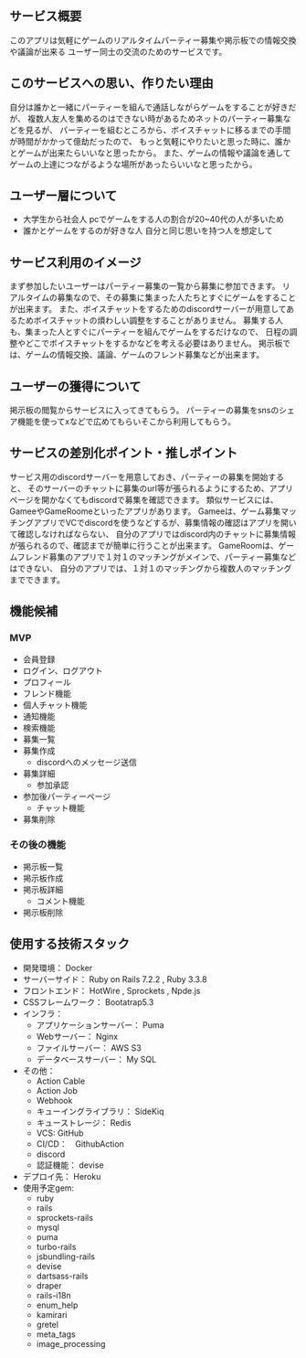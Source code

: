 ## サービス概要
このアプリは気軽にゲームのリアルタイムパーティー募集や掲示板での情報交換や議論が出来る
ユーザー同士の交流のためのサービスです。

## このサービスへの思い、作りたい理由
自分は誰かと一緒にパーティーを組んで通話しながらゲームをすることが好きだが、
複数人友人を集めるのはできない時があるためネットのパーティー募集などを見るが、
パーティーを組むところから、ボイスチャットに移るまでの手間が時間がかかって億劫だったので、
もっと気軽にやりたいと思った時に、誰かとゲームが出来たらいいなと思ったから。
また、ゲームの情報や議論を通してゲームの上達につながるような場所があったらいいなと思ったから。

## ユーザー層について
* 大学生から社会人
pcでゲームをする人の割合が20~40代の人が多いため
* 誰かとゲームをするのが好きな人
自分と同じ思いを持つ人を想定して


## サービス利用のイメージ
まず参加したいユーザーはパーティー募集の一覧から募集に参加できます。
リアルタイムの募集なので、その募集に集まった人たちとすぐにゲームをすることが出来ます。
また、ボイスチャットをするためのdiscordサーバーが用意してあるためボイスチャットの煩わしい調整をすることがありません。
募集する人も、集まった人とすぐにパーティーを組んでゲームをするだけなので、
日程の調整やどこでボイスチャットをするかなどを考える必要はありません。
掲示板では、ゲームの情報交換、議論、ゲームのフレンド募集などが出来ます。

## ユーザーの獲得について
掲示板の閲覧からサービスに入ってきてもらう。
パーティーの募集をsnsのシェア機能を使ってxなどで広めてもらいそこから利用してもらう。

## サービスの差別化ポイント・推しポイント
サービス用のdiscordサーバーを用意しておき、パーティーの募集を開始すると、
そのサーバーのチャットに募集のurl等が張られるようにするため、アプリページを開かなくてもdiscordで募集を確認できます。
類似サービスには、GameeやGameRoomeといったアプリがあります。
Gameeは、ゲーム募集マッチングアプリでVCでdiscordを使うなどするが、募集情報の確認はアプリを開いて確認しなければならない、
自分のアプリではdiscord内のチャットに募集情報が張られるので、確認までが簡単に行うことが出来ます。
GameRoomは、ゲームフレンド募集のアプリで１対１のマッチングがメインで、パーティー募集などはできない、
自分のアプリでは、１対１のマッチングから複数人のマッチングまでできます。

## 機能候補
### MVP
* 会員登録
* ログイン、ログアウト
* プロフィール
* フレンド機能
* 個人チャット機能
* 通知機能
* 検索機能
* 募集一覧
* 募集作成
    - discordへのメッセージ送信
* 募集詳細
    - 参加承認
* 参加後パーティーページ
    - チャット機能
* 募集削除

### その後の機能
* 掲示板一覧
* 掲示板作成
* 掲示板詳細
    - コメント機能
* 掲示板削除

## 使用する技術スタック
* 開発環境： Docker
* サーバーサイド： Ruby on Rails 7.2.2 ,  Ruby 3.3.8
* フロントエンド： HotWire , Sprockets , Npde.js
* CSSフレームワーク： Bootatrap5.3
* インフラ： 
   - アプリケーションサーバー： Puma
   - Webサーバー： Nginx 
   - ファイルサーバー： AWS S3
   - データベースサーバー： My SQL   
* その他：
  - Action Cable
  - Action Job
  - Webhook
  - キューイングライブラリ： SideKiq
  - キューストレージ： Redis
  - VCS: GitHub
  - CI/CD：　GithubAction
  - discord
  - 認証機能： devise
* デプロイ先： Heroku
* 使用予定gem:
  - ruby
  - rails
  - sprockets-rails
  - mysql
  - puma
  - turbo-rails
  - jsbundling-rails
  - devise
  - dartsass-rails
  - draper
  - rails-i18n
  - enum_help
  - kamirari
  - gretel
  - meta_tags
  - image_processing